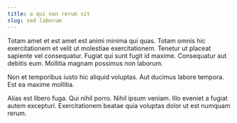 ```yaml
---
title: a qui non rerum sit
slug: sed laborum
---
```


Totam amet et est amet est animi minima qui quas. Totam omnis hic exercitationem et velit ut molestiae exercitationem. Tenetur ut placeat sapiente vel consequatur. Fugiat qui sunt fugit id maxime. Consequatur aut debitis eum. Mollitia magnam possimus non laborum.

Non et temporibus iusto hic aliquid voluptas. Aut ducimus labore tempora. Est ea maxime mollitia.

Alias est libero fuga. Qui nihil porro. Nihil ipsum veniam. Illo eveniet a fugiat autem excepturi. Exercitationem beatae quia voluptas dolor ut est numquam rerum.
